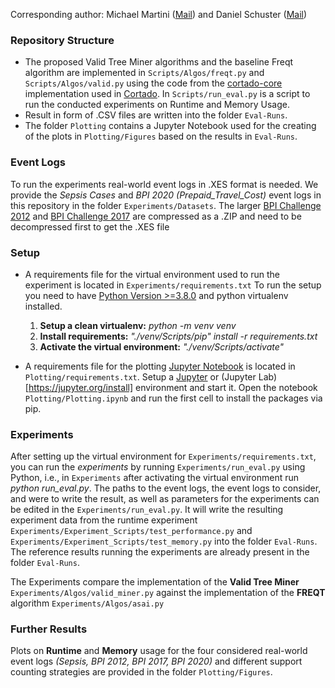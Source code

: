 
Corresponding author: Michael Martini ([Mail](mailto:michael.martini1@rwth-aachen.de?subject=github-infix-mining))
and Daniel Schuster ([Mail](mailto:daniel.schuster@fit.fraunhofer.de?subject=github-infix-mining))


### Repository Structure
* The proposed Valid Tree Miner algorithms and the baseline Freqt algorithm are implemented in 
`Scripts/Algos/freqt.py` and `Scripts/Algos/valid.py` using the code from the [cortado-core](https://github.com/fit-daniel-schuster/cortado-core) implementation used in [Cortado](https://cortado.fit.fraunhofer.de/). In `Scripts/run_eval.py` is a script to run the conducted experiments on Runtime and Memory Usage. 
* Result in form of .CSV files are written into the folder `Eval-Runs`. 
* The folder `Plotting` contains a Jupyter Notebook used for the creating of the plots in `Plotting/Figures` based on the results in `Eval-Runs`.

### Event Logs
To run the experiments real-world event logs in .XES format is needed. We provide the *Sepsis Cases* and *BPI 2020 (Prepaid_Travel_Cost)* event logs in this repository in the folder `Experiments/Datasets`. 
The larger [BPI Challenge 2012](https://data.4tu.nl/articles/dataset/BPI_Challenge_2012/12689204) and [BPI Challenge 2017](https://data.4tu.nl/articles/dataset/BPI_Challenge_2017/12696884) are compressed as a .ZIP and need to be decompressed first to get the .XES file

### Setup
* A requirements file for the virtual environment used to run the experiment is located in `Experiments/requirements.txt`
To run the setup you need to have [Python Version >=3.8.0](https://www.python.org/downloads/release/python-380/) and python virtualenv installed.   
  1. **Setup a clean virtualenv:** *python -m venv venv*
  2. **Install requirements:** *"./venv/Scripts/pip" install -r requirements.txt*
  3. **Activate the virtual environment:** *"./venv/Scripts/activate"*  

* A requirements file for the plotting [Jupyter Notebook](https://jupyter.org/) is located in `Plotting/requirements.txt`. 
  Setup a [Jupyter](https://jupyter.org/install) or (Jupyter Lab)[https://jupyter.org/install] environment and start it. Open the notebook `Plotting/Plotting.ipynb` and run the first cell to install the packages via pip. 

### Experiments
After setting up the virtual environment for `Experiments/requirements.txt`, you can run the *experiments* by running `Experiments/run_eval.py` using Python, i.e., in `Experiments` after activating the virtual environment run *python run_eval.py*. The paths to the event logs, the event logs to consider, and were to write the result, as well as parameters for the experiments can be edited in the `Experiments/run_eval.py`.
It will write the resulting experiment data from the runtime experiment `Experiments/Experiment_Scripts/test_performance.py` and `Experiments/Experiment_Scripts/test_memory.py` into the folder `Eval-Runs`. The reference results running the experiments are already present in the folder `Eval-Runs`.

The Experiments compare the implementation of the **Valid Tree Miner** `Experiments/Algos/valid_miner.py` against the implementation of the **FREQT** algorithm `Experiments/Algos/asai.py`

### Further Results
Plots on **Runtime** and **Memory** usage for the four considered real-world event logs *(Sepsis, BPI 2012, BPI 2017, BPI 2020)* and different support counting strategies are provided in the folder `Plotting/Figures`. 
